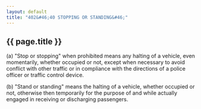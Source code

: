 ```yaml
---
layout: default 
title: "402&#46;40 STOPPING OR STANDING&#46;"
---
```


{{ page.title }}
----------------

​(a) "Stop or stopping" when prohibited means any halting of a vehicle,
even momentarily, whether occupied or not, except when necessary to
avoid conflict with other traffic or in compliance with the directions
of a police officer or traffic control device.

​(b) "Stand or standing" means the halting of a vehicle, whether
occupied or not, otherwise then temporarily for the purpose of and while
actually engaged in receiving or discharging passengers.

